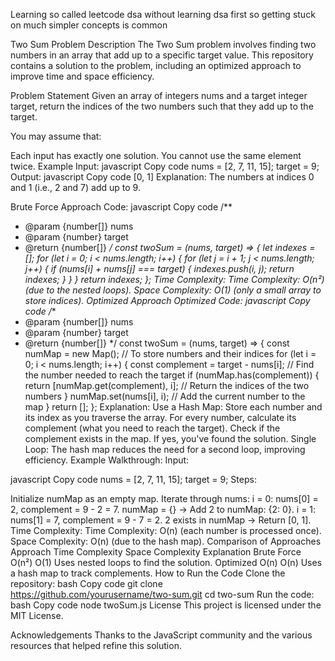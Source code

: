 Learning so called leetcode dsa without learning dsa first so getting stuck on much simpler concepts is common

Two Sum Problem
Description
The Two Sum problem involves finding two numbers in an array that add up to a specific target value. This repository contains a solution to the problem, including an optimized approach to improve time and space efficiency.

Problem Statement
Given an array of integers nums and a target integer target, return the indices of the two numbers such that they add up to the target.

You may assume that:

Each input has exactly one solution.
You cannot use the same element twice.
Example
Input:
javascript
Copy code
nums = [2, 7, 11, 15];
target = 9;
Output:
javascript
Copy code
[0, 1]
Explanation: The numbers at indices 0 and 1 (i.e., 2 and 7) add up to 9.

Brute Force Approach
Code:
javascript
Copy code
/**
 * @param {number[]} nums
 * @param {number} target
 * @return {number[]}
 */
const twoSum = (nums, target) => {
    let indexes = [];
    for (let i = 0; i < nums.length; i++) {
        for (let j = i + 1; j < nums.length; j++) {
            if (nums[i] + nums[j] === target) {
                indexes.push(i, j);
                return indexes;
            }
        }
    }
    return indexes;
};
Time Complexity:
Time Complexity: O(n²) (due to the nested loops).
Space Complexity: O(1) (only a small array to store indices).
Optimized Approach
Optimized Code:
javascript
Copy code
/**
 * @param {number[]} nums
 * @param {number} target
 * @return {number[]}
 */
const twoSum = (nums, target) => {
    const numMap = new Map(); // To store numbers and their indices
    for (let i = 0; i < nums.length; i++) {
        const complement = target - nums[i]; // Find the number needed to reach the target
        if (numMap.has(complement)) {
            return [numMap.get(complement), i]; // Return the indices of the two numbers
        }
        numMap.set(nums[i], i); // Add the current number to the map
    }
    return [];
};
Explanation:
Use a Hash Map:
Store each number and its index as you traverse the array.
For every number, calculate its complement (what you need to reach the target).
Check if the complement exists in the map. If yes, you've found the solution.
Single Loop:
The hash map reduces the need for a second loop, improving efficiency.
Example Walkthrough:
Input:

javascript
Copy code
nums = [2, 7, 11, 15];
target = 9;
Steps:

Initialize numMap as an empty map.
Iterate through nums:
i = 0:
nums[0] = 2, complement = 9 - 2 = 7.
numMap = {} → Add 2 to numMap: {2: 0}.
i = 1:
nums[1] = 7, complement = 9 - 7 = 2.
2 exists in numMap → Return [0, 1].
Time Complexity:
Time Complexity: O(n) (each number is processed once).
Space Complexity: O(n) (due to the hash map).
Comparison of Approaches
Approach	Time Complexity	Space Complexity	Explanation
Brute Force	O(n²)	O(1)	Uses nested loops to find the solution.
Optimized	O(n)	O(n)	Uses a hash map to track complements.
How to Run the Code
Clone the repository:
bash
Copy code
git clone https://github.com/yourusername/two-sum.git
cd two-sum
Run the code:
bash
Copy code
node twoSum.js
License
This project is licensed under the MIT License.

Acknowledgements
Thanks to the JavaScript community and the various resources that helped refine this solution.
